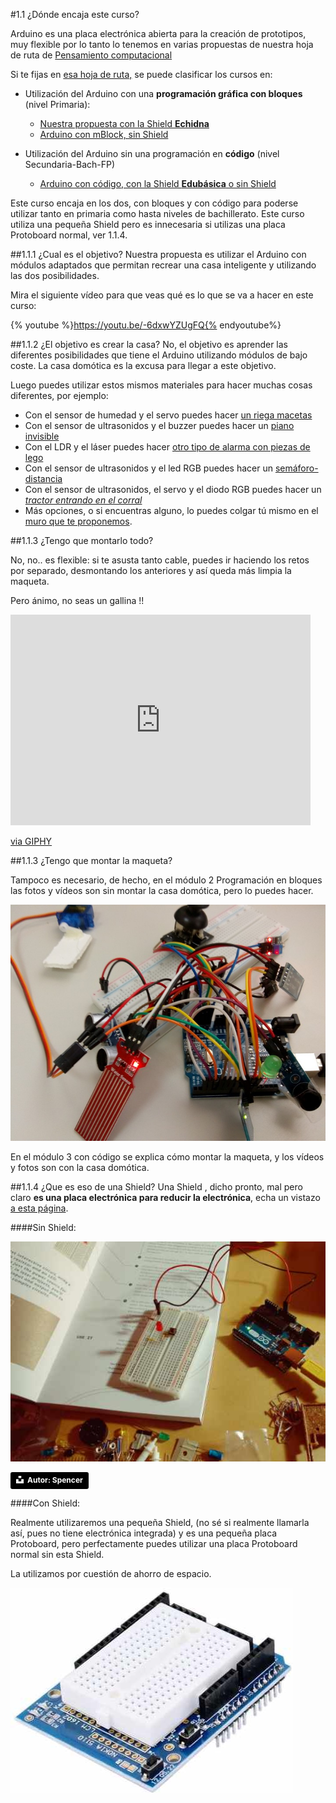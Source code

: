 #1.1 ¿Dónde encaja este curso?

Arduino es una placa electrónica abierta para la creación de prototipos, muy flexible por lo tanto lo tenemos en varias propuestas de nuestra hoja de ruta de [Pensamiento computacional](/chapter1.md)

Si te fijas en [esa hoja de ruta,](https://catedu.gitbooks.io/robotica/content/) se puede clasificar los cursos en:

* Utilización del Arduino con una **programación gráfica con bloques** (nivel Primaria):

    * [Nuestra propuesta con la Shield **Echidna**](https://catedu.gitbooks.io/programa-arduino-con-echidna/content/)
    * [Arduino con mBlock, sin Shield](https://catedu.gitbooks.io/ensena-pensamiento-computacional-con-arduino/content/)
   
* Utilización del Arduino sin una programación en **código** (nivel Secundaria-Bach-FP)
    * [Arduino con código, con la Shield **Edubásica** o sin Shield](https://catedu.gitbooks.io/programa-arduino-mediante-codigo/content/)
    
Este curso encaja en los dos, con bloques y con código para poderse utilizar tanto en primaria como hasta niveles de bachillerato. Este curso utiliza una pequeña Shield pero es innecesaria si utilizas una placa Protoboard normal, ver 1.1.4.

##1.1.1 ¿Cual es el objetivo?
Nuestra propuesta es utilizar el Arduino con módulos adaptados que permitan recrear una casa inteligente y utilizando las dos posibilidades.

Mira el siguiente vídeo para que veas qué es lo que se va a hacer en este curso:

{% youtube %}https://youtu.be/-6dxwYZUgFQ{% endyoutube%}

##1.1.2 ¿El objetivo es crear la casa?
No, el objetivo es aprender las diferentes posibilidades que tiene el Arduino utilizando módulos de bajo coste. La casa domótica es la excusa para llegar a este objetivo.

Luego puedes utilizar estos mismos materiales para hacer muchas cosas diferentes, por ejemplo:

  * Con el sensor de humedad y el servo puedes hacer [un riega macetas](https://youtu.be/xm27jGEysfI)
  * Con el sensor de ultrasonidos y el buzzer puedes hacer un [piano invisible](https://catedu.gitbooks.io/ensena-pensamiento-computacional-con-arduino/content/piano_invisible_con_ultrasonidos.html)
  * Con el LDR y el láser puedes hacer [otro tipo de alarma con piezas de lego](https://catedu.gitbooks.io/programa-arduino-con-echidna/content/5_extensiones/53-laser.html)
  * Con el sensor de ultrasonidos y el led RGB puedes hacer un [semáforo-distancia](https://catedu.gitbooks.io/programa-arduino-con-echidna/content/5_extensiones/54-ultrasonidos.html)
  * Con el sensor de ultrasonidos, el servo y el diodo RGB puedes hacer un [*tractor entrando en el corral*](https://catedu.gitbooks.io/programa-arduino-con-echidna/content/5_extensiones/56-tractor-entrando-al-corral.html)
  * Más opciones, o si encuentras alguno, lo puedes colgar tú mismo en el [muro que te proponemos](/43-muro.md).

##1.1.3 ¿Tengo que montarlo todo?

No, no.. es flexible: si te asusta tanto cable, puedes ir haciendo los retos por separado, desmontando los anteriores y así queda más limpia la maqueta.

Pero ánimo, no seas un gallina !!

<iframe src="https://giphy.com/embed/xjUGCnG53aCBbfokdS" width="480" height="337" frameBorder="0" class="giphy-embed" allowFullScreen></iframe><p><a href="https://giphy.com/gifs/maker-gallina-xjUGCnG53aCBbfokdS">via GIPHY</a></p>

##1.1.3 ¿Tengo que montar la maqueta?

Tampoco es necesario, de hecho, en el módulo 2 Programación en bloques las fotos y vídeos son sin montar la casa domótica, pero lo puedes hacer.

![](/assets/muchocableado.jpg)

En el módulo 3 con código se explica cómo montar la maqueta, y los vídeos y fotos son con la casa domótica.

##1.1.4 ¿Que es eso de una Shield?
Una Shield , dicho pronto, mal pero claro **es una placa electrónica para reducir la electrónica**, echa un vistazo [a esta página](https://catedu.gitbooks.io/programa-arduino-con-echidna/content/tema_1_como_utilizar_echidna/11_que_es_echidnashield.html).

####Sin Shield:

![](/assets/sinshield.jpg)

<a style="background-color:black;color:white;text-decoration:none;padding:4px 6px;font-family:-apple-system, BlinkMacSystemFont, &quot;San Francisco&quot;, &quot;Helvetica Neue&quot;, Helvetica, Ubuntu, Roboto, Noto, &quot;Segoe UI&quot;, Arial, sans-serif;font-size:12px;font-weight:bold;line-height:1.2;display:inline-block;border-radius:3px" href="https://unsplash.com/@spen?utm_medium=referral&amp;utm_campaign=photographer-credit&amp;utm_content=creditBadge" target="_blank" rel="noopener noreferrer" title="Download free do whatever you want high-resolution photos from Spencer _"><span style="display:inline-block;padding:2px 3px"><svg xmlns="http://www.w3.org/2000/svg" style="height:12px;width:auto;position:relative;vertical-align:middle;top:-2px;fill:white" viewBox="0 0 32 32"><title>unsplash-logo</title><path d="M10 9V0h12v9H10zm12 5h10v18H0V14h10v9h12v-9z"></path></svg></span><span style="display:inline-block;padding:2px 3px">Autor: Spencer</span></a>

####Con Shield:

Realmente utilizaremos una pequeña Shield, (no sé si realmente llamarla así, pues no tiene electrónica integrada) y es una pequeña placa Protoboard, pero perfectamente puedes utilizar una placa Protoboard normal sin esta Shield.

La utilizamos por cuestión de ahorro de espacio.

![](/assets/conshield.jpg)




